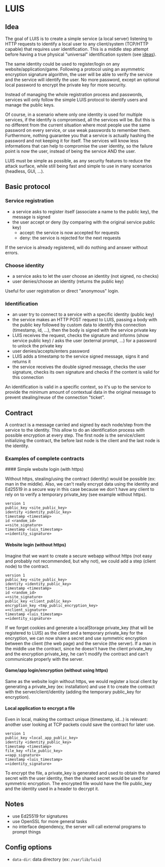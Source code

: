 
# LUIS

## Idea

The goal of LUIS is to create a simple service (a local server) listening to HTTP requests to identify a local user to any client/system (TCP/HTTP capable) that requires user identification.
This is a middle step attempt before having a true physical "universal" identification system (see [ideas](https://github.com/ImagicTheCat/ImproveSociety/blob/master/ideas/security/identification/universal_card.md)).

The same identity could be used to register/login on any website/application/game. Following a protocol using an asymmetric encryption signature algorithm, the user will be able to verify the service and the service will identify the user. No more password, except an optional local password to encrypt the private key for more security. 

Instead of managing the whole registration process and passwords, services will only follow the simple LUIS protocol to identify users and manage the public keys.

Of course, in a scenario where only one identity is used for multiple services, if the identify is compromised, all the services will be. But this is no different from the current situation where most people use the same password on every service, or use weak passwords to remember them. Furthermore, nothing guarantee you that a service is actually hashing the password and not keeping it for itself. The services will know less informations that can help to compromise the user identity, so the failure point is now the user, instead of being the service AND the user.

LUIS must be simple as possible, as any security features to reduce the attack surface, while still being fast and simple to use in many scenarios (headless, GUI, ...).

## Basic protocol 

### Service registration

* a service asks to register itself (associate a name to the public key), the message is signed
* the user accept or deny (by comparing with the original service public key)
  * accept: the service is now accepted for requests
  * deny: the service is rejected for the next requests

If the service is already registered, will do nothing and answer without errors.

### Choose identity

* a service asks to let the user choose an identity (not signed, no checks)
* user denies/choose an identity (returns the public key)

Useful for user registration or direct "anonymous" login.

### Identification

* an user try to connect to a service with a specific identity (public key)
* the service makes an HTTP POST request to LUIS, passing a body with the public key followed by custom data to identify this connection (timestamp, id, ...), then the body is signed with the service private key
* LUIS receives the request, checks the signature and informs (show service public key) / asks the user (external prompt, ...) for a password to unlock the private key
* user denies/accepts/enters password
* LUIS adds a timestamp to the service signed message, signs it and returns it
* the service receives the double signed message, checks the user signature, checks its own signature and checks if the content is valid for this connection

An identification is valid in a specific context, so it's up to the service to provide the minimum amount of contextual data in the original message to prevent stealing/reuse of the connection "ticket".

## Contract

A contract is a message carried and signed by each node/step from the service to the identity. This allow to do an identification process with possible encryption at every step. The first node is the service/client initializing the contract, the before last node is the client and the last node is the identity.

### Examples of complete contracts

#### Simple website login (with https)

Without https, stealing/using the contract (identity) would be possible (ex: man in the middle).
Also, we can't really encrypt data using the identity and Ed25519 in a secure way in this case because we don't have any client to rely on to verify a temporary private_key (see example without https).

```
version 1
public_key <site_public_key>
identity <identity_public_key>
timestamp <timestamp>
id <random_id>
=<site_signature>
timestamp <luis_timestamp>
=<identity_signature>
```

#### Website login (without https)

Imagine that we want to create a secure webapp without https (not easy and probably not recommended, but why not), we could add a step (client node) to the contract.

```
version 1
public_key <site_public_key>
identity <identity_public_key>
timestamp <timestamp>
id <random_id>
=<site_signature>
public_key <client_public_key>
encryption_key <tmp_public_encryption_key>
=<client_signature>
timestamp <luis_timestamp>
=<identity_signature>
```

If we forget cookies and generate a localStorage private_key (that will be registered to LUIS) as the client and a temporary private_key for the encryption, we can now share a secret and use symmetric encryption between the client (the web page) and the service (the server).
If a man in the middle use the contract, since he doesn't have the client private_key and the encryption private_key, he can't modify the contract and can't communicate properly with the server.

#### Game/app login/encryption (without using https)

Same as the website login without https, we would register a local client by generating a private_key (ex: installation) and use it to create the contract with the server/client/identity (adding the temporary public_key for encryption).

#### Local application to encrypt a file

Even in local, making the contract unique (timestamp, id...) is relevant: another user looking at TCP packets could save the contract for later use.

```
version 1
public_key <local_app_public_key>
identity <identity_public_key>
timestamp <timestamp>
file_key <file_public_key>
=<app_signature>
timestamp <luis_timestamp>
=<identity_signature>
```

To encrypt the file, a private_key is generated and used to obtain the shared secret with the user identity, then the shared secret would be used for symmetric encryption. The encrypted file would have the file public_key and the identity used in a header to decrypt it.

## Notes

* use Ed25519 for signatures
* use OpenSSL for more general tasks
* no interface dependency, the server will call external programs to prompt things

## Config options

* `data-dir`: data directory (ex: `/var/lib/luis`)
